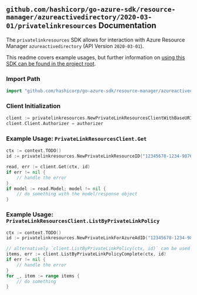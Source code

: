 
## `github.com/hashicorp/go-azure-sdk/resource-manager/azureactivedirectory/2020-03-01/privatelinkresources` Documentation

The `privatelinkresources` SDK allows for interaction with Azure Resource Manager `azureactivedirectory` (API Version `2020-03-01`).

This readme covers example usages, but further information on [using this SDK can be found in the project root](https://github.com/hashicorp/go-azure-sdk/tree/main/docs).

### Import Path

```go
import "github.com/hashicorp/go-azure-sdk/resource-manager/azureactivedirectory/2020-03-01/privatelinkresources"
```


### Client Initialization

```go
client := privatelinkresources.NewPrivateLinkResourcesClientWithBaseURI("https://management.azure.com")
client.Client.Authorizer = authorizer
```


### Example Usage: `PrivateLinkResourcesClient.Get`

```go
ctx := context.TODO()
id := privatelinkresources.NewPrivateLinkResourceID("12345678-1234-9876-4563-123456789012", "example-resource-group", "policyName", "groupName")

read, err := client.Get(ctx, id)
if err != nil {
	// handle the error
}
if model := read.Model; model != nil {
	// do something with the model/response object
}
```


### Example Usage: `PrivateLinkResourcesClient.ListByPrivateLinkPolicy`

```go
ctx := context.TODO()
id := privatelinkresources.NewPrivateLinkForAzureAdID("12345678-1234-9876-4563-123456789012", "example-resource-group", "policyName")

// alternatively `client.ListByPrivateLinkPolicy(ctx, id)` can be used to do batched pagination
items, err := client.ListByPrivateLinkPolicyComplete(ctx, id)
if err != nil {
	// handle the error
}
for _, item := range items {
	// do something
}
```
